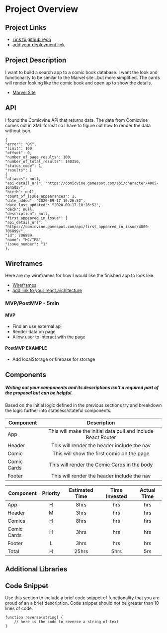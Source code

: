 # Project Overview

## Project Links

- [Link to github repo](https://github.com/jb0nd87/Project-2---Comic-Book-App)
- [add your deployment link]()

## Project Description

I want to build a search app to a comic book database. I want the look and functionality to be similar to the Marvel site...but more simplified. The cards will render looking like the comic book and open up to show the details.

- [Marvel Site](https://www.marvel.com/comics?&options%5Boffset%5D=0&totalcount=12)

## API

I found the Comicvine API that returns data. The data from Comicvine comes out in XML format so I have to figure out how to render the data without json.

```
{
"error": "OK",
"limit": 100,
"offset": 0,
"number_of_page_results": 100,
"number_of_total_results": 140356,
"status_code": 1,
"results": [
{
"aliases": null,
"api_detail_url": "https://comicvine.gamespot.com/api/character/4005-164503/",
"birth": null,
"count_of_issue_appearances": 1,
"date_added": "2020-09-17 10:26:52",
"date_last_updated": "2020-09-17 10:26:52",
"deck": null,
"description": null,
"first_appeared_in_issue": {
"api_detail_url": "https://comicvine.gamespot.com/api/first_appeared_in_issue/4000-706899/",
"id": 706899,
"name": "HC/TPB",
"issue_number": "1"
},

```


## Wireframes

Here are my wireframes for how I would like the finished app to look like.

- [Wireframes](https://wireframepro.mockflow.com/editor.jsp?editor=on&publicid=M691d78876174be864032a631e0b2cf761601641559109&perm=Create&projectid=Mdff3e867f4589556f14f364e92015cab1601641751834&ptitle=Comic%20app&bgcolor=white&category=Ma075999a4338333eed91b3af8ac6507f1583824829811&store=yes#/page/d9f1e7c5497746d8a0d668bedde05334)
- [add link to your react architecture]()


### MVP/PostMVP - 5min

<!-- The functionality will then be divided into two separate lists: MPV and PostMVP.  Carefully decided what is placed into your MVP as the client will expect this functionality to be implemented upon project completion.   -->

#### MVP
- Find an use external api 
- Render data on page 
- Allow user to interact with the page

#### PostMVP EXAMPLE

- Add localStorage or firebase for storage

## Components
##### Writing out your components and its descriptions isn't a required part of the proposal but can be helpful.

Based on the initial logic defined in the previous sections try and breakdown the logic further into stateless/stateful components. 

| Component | Description | 
| --- | :---: |  
| App | This will make the initial data pull and include React Router| 
| Header | This will render the header include the nav | 
| Comic | This will show the first comic on the page |
| Comic Cards | This will render the Comic Cards in the body |
| Footer | This will render the header include the nav | 


<!-- Time frames are also key in the development cycle.  You have limited time to code all phases of the game.  Your estimates can then be used to evalute game possibilities based on time needed and the actual time you have before game must be submitted. It's always best to pad the time by a few hours so that you account for the unknown so add and additional hour or two to each component to play it safe. Also, put a gif at the top of your Readme before you pitch, and you'll get a panda prize. -->

| Component | Priority | Estimated Time | Time Invested | Actual Time |
| --- | :---: |  :---: | :---: | :---: |
| App | H | 8hrs| hrs | hrs |
| Header | M | 3hrs| hrs | hrs |
| Comics | H | 8hrs | hrs | hrs |
| Comic Cards | H | 3hrs | hrs | hrs |
| Footer | L | 3hrs | hrs | hrs |
| Total | H | 25hrs| 5hrs | 5rs |

## Additional Libraries
 <!-- Use this section to list all supporting libraries and thier role in the project such as Axios, ReactStrap, D3, etc.  -->

## Code Snippet

Use this section to include a brief code snippet of functionality that you are proud of an a brief description.  Code snippet should not be greater than 10 lines of code. 

```
function reverse(string) {
	// here is the code to reverse a string of text
}
```
